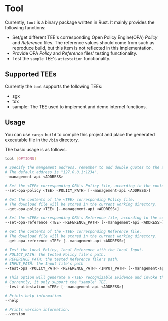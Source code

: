 # Tool

Currently, `tool` is a binary package written in Rust. It mainly provides the following functions:
- Set/get different TEE's corresponding Open Policy Engine(OPA) _Policy_ and _Reference_ files. The reference values should come from such as reproduce build, but this item is not reflected in this implementation.
- Provide OPA _Policy_ and _Reference_ files' testing functionality.
- Test the `sample` TEE's `attestation` functionality.

## Supported TEEs

Currently the `tool` supports the following TEEs:
- sgx
- tdx
- sample: The TEE used to implement and demo internel functions.

## Usage

You can use `cargo build` to compile this project and place the generated executable file in the `/bin` directory.

The basic usage is as follows.

```bash
tool [OPTIONS]

# Specify the mangement address, remember to add double quotes to the address.
# The default address is "127.0.0.1:1234".
--management-api <ADDRESS> 

# Set the <TEE> corresponding OPA's Policy file, according to the contents in <POLICY_PATH>.
--set-opa-policy <TEE> <POLICY_PATH> [--management-api <ADDRESS>]

# Get the contents of the <TEE> corresponding Policy file.
# The download file will be stored in the current working directory.
--get-opa-policy <TEE> [--management-api <ADDRESS>]

# Set the <TEE> corresponding OPA's Reference file, according to the contents in <REFERENCE_PATH>.
--set-opa-reference <TEE> <REFERENCE_PATH> [--management-api <ADDRESS>]

# Get the contents of the <TEE> corresponding Reference file.
# The download file will be stored in the current working directory.
--get-opa-reference <TEE> [--management-api <ADDRESS>]

# Test the local Policy, local Reference with the local Input.
# POLICY_PATH: the tested Policy file's path.
# REFERENCE_PATH: the tested Reference file's path.
# INPUT_PATH: the Input file's path
--test-opa <POLICY_PATH> <REFERENCE_PATH> <INPUT_PATH> [--management-api <ADDRESS>]

# This option will generate a <TEE> recognizable Evidence and invoke the Attestation to verify it.
# Currently, it only support the "sample" TEE.
--test-attestation <TEE> [--management-api <ADDRESS>]

# Prints help information.
--help

# Prints version information.
--version
```
